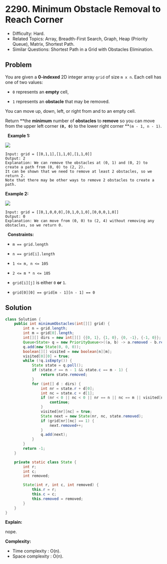 # 2290. Minimum Obstacle Removal to Reach Corner

- Difficulty: Hard.
- Related Topics: Array, Breadth-First Search, Graph, Heap (Priority Queue), Matrix, Shortest Path.
- Similar Questions: Shortest Path in a Grid with Obstacles Elimination.

## Problem

You are given a **0-indexed** 2D integer array ```grid``` of size ```m x n```. Each cell has one of two values:


	
- ```0``` represents an **empty** cell,
	
- ```1``` represents an **obstacle** that may be removed.


You can move up, down, left, or right from and to an empty cell.

Return **the **minimum** number of **obstacles** to **remove** so you can move from the upper left corner **```(0, 0)```** to the lower right corner **```(m - 1, n - 1)```.

 
**Example 1:**

![](https://assets.leetcode.com/uploads/2022/04/06/example1drawio-1.png)

```
Input: grid = [[0,1,1],[1,1,0],[1,1,0]]
Output: 2
Explanation: We can remove the obstacles at (0, 1) and (0, 2) to create a path from (0, 0) to (2, 2).
It can be shown that we need to remove at least 2 obstacles, so we return 2.
Note that there may be other ways to remove 2 obstacles to create a path.
```

**Example 2:**

![](https://assets.leetcode.com/uploads/2022/04/06/example1drawio.png)

```
Input: grid = [[0,1,0,0,0],[0,1,0,1,0],[0,0,0,1,0]]
Output: 0
Explanation: We can move from (0, 0) to (2, 4) without removing any obstacles, so we return 0.
```

 
**Constraints:**


	
- ```m == grid.length```
	
- ```n == grid[i].length```
	
- ```1 <= m, n <= 105```
	
- ```2 <= m * n <= 105```
	
- ```grid[i][j]``` is either ```0``` **or** ```1```.
	
- ```grid[0][0] == grid[m - 1][n - 1] == 0```



## Solution

```java
class Solution {
    public int minimumObstacles(int[][] grid) {
        int n = grid.length;
        int m = grid[0].length;
        int[][] dirs = new int[][] {{0, 1}, {1, 0}, {0, -1}, {-1, 0}};
        Queue<State> q = new PriorityQueue<>((a, b) -> a.removed - b.removed);
        q.add(new State(0, 0, 0));
        boolean[][] visited = new boolean[n][m];
        visited[0][0] = true;
        while (!q.isEmpty()) {
            State state = q.poll();
            if (state.r == n - 1 && state.c == m - 1) {
                return state.removed;
            }
            for (int[] d : dirs) {
                int nr = state.r + d[0];
                int nc = state.c + d[1];
                if (nr < 0 || nc < 0 || nr == n || nc == m || visited[nr][nc]) {
                    continue;
                }
                visited[nr][nc] = true;
                State next = new State(nr, nc, state.removed);
                if (grid[nr][nc] == 1) {
                    next.removed++;
                }
                q.add(next);
            }
        }
        return -1;
    }

    private static class State {
        int r;
        int c;
        int removed;

        State(int r, int c, int removed) {
            this.r = r;
            this.c = c;
            this.removed = removed;
        }
    }
}
```

**Explain:**

nope.

**Complexity:**

* Time complexity : O(n).
* Space complexity : O(n).
